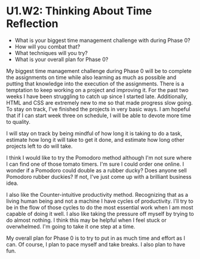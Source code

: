 # U1.W2: Thinking About Time Reflection

* What is your biggest time management challenge with during Phase 0? 
* How will you combat that? 
* What techniques will you try?
* What is your overall plan for Phase 0?


My biggest time management challenge during Phase 0 will be to complete the assignments on time while also learning as much as possible and putting that knowledge into the execution of the assignments.  There is a temptation to keep working on a project and improving it.  For the past two weeks I have been struggling to catch up since I started late.  Additionally, HTML and CSS are extremely new to me so that made progress slow going.  To stay on track, I've finished the projects in very basic ways.  I am hopeful that if I can start week three on schedule, I will be able to devote more time to quality.

I will stay on track by being mindful of how long it is taking to do a task, estimate how long it will take to get it done, and estimate how long other projects left to do will take. 

I think I would like to try the Pomodoro method although I'm not sure where I can find one of those tomato timers.  I'm sure I could order one online.  I wonder if a Pomodoro could double as a rubber ducky?  Does anyone sell Pomodoro rubber duckies?  If not, I've just come up with a brilliant business idea.

I also like the Counter-intuitive productivity method.  Recognizing that as a living human being and not a machine I have cycles of productivity.  I'll try to be in the flow of those cycles to do the most essential work when I am most capable of doing it well.  I also like taking the pressure off myself by trying to do almost nothing.  I think this may be helpful when I feel stuck or overwhelmed.  I'm going to take it one step at a time.

My overall plan for Phase 0 is to try to put in as much time and effort as I can.  Of course, I plan to pace myself and take breaks.  I also plan to have fun.  